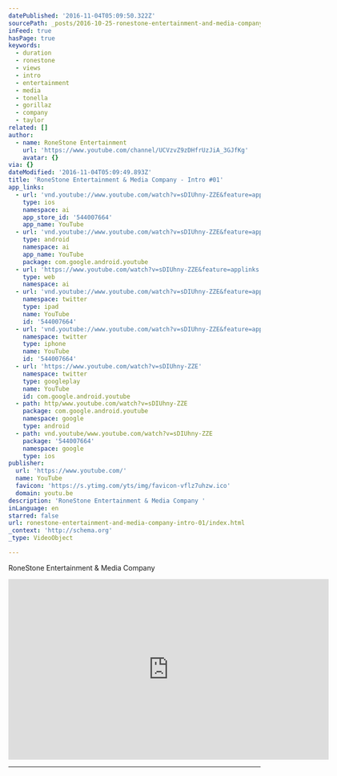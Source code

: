 ```yaml
---
datePublished: '2016-11-04T05:09:50.322Z'
sourcePath: _posts/2016-10-25-ronestone-entertainment-and-media-company-intro-01.md
inFeed: true
hasPage: true
keywords:
  - duration
  - ronestone
  - views
  - intro
  - entertainment
  - media
  - tonella
  - gorillaz
  - company
  - taylor
related: []
author:
  - name: RoneStone Entertainment
    url: 'https://www.youtube.com/channel/UCVzvZ9zDHfrUzJiA_3GJfKg'
    avatar: {}
via: {}
dateModified: '2016-11-04T05:09:49.893Z'
title: 'RoneStone Entertainment & Media Company - Intro #01'
app_links:
  - url: 'vnd.youtube://www.youtube.com/watch?v=sDIUhny-ZZE&feature=applinks'
    type: ios
    namespace: ai
    app_store_id: '544007664'
    app_name: YouTube
  - url: 'vnd.youtube://www.youtube.com/watch?v=sDIUhny-ZZE&feature=applinks'
    type: android
    namespace: ai
    app_name: YouTube
    package: com.google.android.youtube
  - url: 'https://www.youtube.com/watch?v=sDIUhny-ZZE&feature=applinks'
    type: web
    namespace: ai
  - url: 'vnd.youtube://www.youtube.com/watch?v=sDIUhny-ZZE&feature=applinks'
    namespace: twitter
    type: ipad
    name: YouTube
    id: '544007664'
  - url: 'vnd.youtube://www.youtube.com/watch?v=sDIUhny-ZZE&feature=applinks'
    namespace: twitter
    type: iphone
    name: YouTube
    id: '544007664'
  - url: 'https://www.youtube.com/watch?v=sDIUhny-ZZE'
    namespace: twitter
    type: googleplay
    name: YouTube
    id: com.google.android.youtube
  - path: http/www.youtube.com/watch?v=sDIUhny-ZZE
    package: com.google.android.youtube
    namespace: google
    type: android
  - path: vnd.youtube/www.youtube.com/watch?v=sDIUhny-ZZE
    package: '544007664'
    namespace: google
    type: ios
publisher:
  url: 'https://www.youtube.com/'
  name: YouTube
  favicon: 'https://s.ytimg.com/yts/img/favicon-vflz7uhzw.ico'
  domain: youtu.be
description: 'RoneStone Entertainment & Media Company '
inLanguage: en
starred: false
url: ronestone-entertainment-and-media-company-intro-01/index.html
_context: 'http://schema.org'
_type: VideoObject

---
```

RoneStone Entertainment & Media Company 

<iframe src="https://cdn.embedly.com/widgets/media.html?src=https%3A%2F%2Fwww.youtube.com%2Fembed%2FsDIUhny-ZZE%3Ffeature%3Doembed&amp;url=http%3A%2F%2Fwww.youtube.com%2Fwatch%3Fv%3DsDIUhny-ZZE&amp;image=https%3A%2F%2Fi.ytimg.com%2Fvi%2FsDIUhny-ZZE%2Fhqdefault.jpg&amp;key=b7d04c9b404c499eba89ee7072e1c4f7&amp;type=text%2Fhtml&amp;schema=youtube" width="640" height="360" scrolling="no" frameborder="0" allowfullscreen="" style=""></iframe>

---